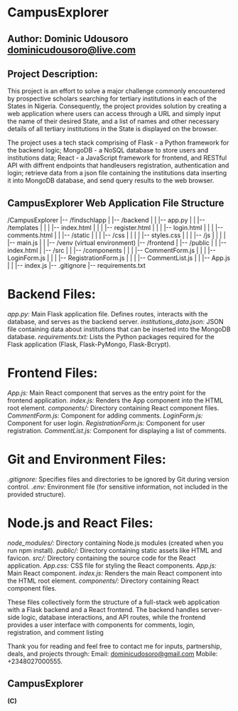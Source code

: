 # CampusExplorer

## Author: Dominic Udousoro <dominicudousoro@live.com>

## Project Description: 
This project is an effort to solve a major challenge commonly encountered by prospective scholars searching for tertiary institutions in each of the States in Nigeria. Consequently, the project provides solution by creating a web application where users can access through a URL and simply input the name of their desired State, and a  list of names and other necessary details  of all tertiary institutions in the State is  displayed on the browser.

The project uses a tech stack comprising of  Flask - a Python framework for the backend logic; MongoDB - a NoSQL database to store users and institutions data; React - a JavaScript framework for frontend, and RESTful API with diffrent endpoints that handleusers registration, authentication and login; retrieve data from a json file containing the institutions data inserting it into MongoDB database, and send query results to the web browser.

## CampusExplorer Web Application File Structure

/CampusExplorer
|-- /findschlapp
|   |-- /backend
|   |   |-- app.py
|   |   |-- /templates
|   |   |   |-- index.html
|   |   |   |-- register.html
|   |   |   |-- login.html
|   |   |   |-- comments.html
|   |   |-- /static
|   |   |   |-- /css
|   |   |   |   |-- styles.css
|   |   |   |-- /js
|   |   |   |   |-- main.js
|   |   |-- /venv (virtual environment)
|-- /frontend
|   |-- /public
|   |   |-- index.html
|   |-- /src
|   |   |-- /components
|   |   |   |-- CommentForm.js
|   |   |   |-- LoginForm.js
|   |   |   |-- RegistrationForm.js
|   |   |   |-- CommentList.js
|   |   |-- App.js
|   |   |-- index.js
|-- .gitignore
|-- requirements.txt

# Backend Files:
*app.py:*  Main Flask application file. Defines routes, interacts with the database, and serves as the backend server.
*institutions_data.json:*  JSON file containing data about institutions that can be inserted into the MongoDB database.
*requirements.txt:*  Lists the Python packages required for the Flask application (Flask, Flask-PyMongo, Flask-Bcrypt).

# Frontend Files:
*App.js:*  Main React component that serves as the entry point for the frontend application.
*index.js:* Renders the App component into the HTML root element.
*components/:*  Directory containing React component files.
*CommentForm.js:* Component for adding comments.
*LoginForm.js:* Component for user login.
*RegistrationForm.js:* Component for user registration.
*CommentList.js:* Component for displaying a list of comments.

# Git and Environment Files:
*.gitignore:* Specifies files and directories to be ignored by Git during version control.
*.env:* Environment file (for sensitive information, not included in the provided structure).

# Node.js and React Files:
*node_modules/:* Directory containing Node.js modules (created when you run npm install).
*public/:* Directory containing static assets like HTML and favicon.
*src/:* Directory containing the source code for the React application.
*App.css:* CSS file for styling the React components.
*App.js:* Main React component.
*index.js:* Renders the main React component into the HTML root element.
*components/:* Directory containing React component files.

These files collectively form the structure of a full-stack web application with a Flask backend and a React frontend. The backend handles server-side logic, database interactions, and API routes, while the frontend provides a user interface with components for comments, login, registration, and comment listing

Thank you for reading and feel free to contact me for inputs, partnership, deals, and projects through:
Email: dominicudosoro@gmail.com
Mobile: +2348027000555.

## CampusExplorer 
**(C)**

